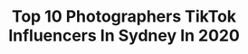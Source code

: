 ---
title: Top 10 Photographers TikTok Influencers In Sydney In 2020
description: >-
  Find top photographers TikTok influencers in Sydney in 2020. Most popular hashtags: #photomagic #photoshoot #beach #photo.
platform: TikTok
profiles:
  - username: "laurenaustralia"
    fullname: >-
      lauren australia.
    location: "Australia"
    followers: 10894
    engagement: 1237
    commentsToLikes: 0.027251
    id: ck8klf4oq3n2k0j78ula02vpf
    verified: false
    hashtags: "#everydayscience, #photogallery, #transformation, #photochallenge"
  - username: "alexpidgeon"
    fullname: >-
      Heyalex
    location: "Australia"
    followers: 117461
    engagement: 1762
    commentsToLikes: 0.006584
    id: ck8135iwyzymq0j78m2vttcri
    verified: false
    hashtags: "#tutorial, #filmcamera, #film, #food"
  - username: "felipevillegasmunera"
    fullname: >-
      Felipe Villegas M.
    location: "Australia"
    followers: 4599
    engagement: 436
    commentsToLikes: 0.081148
    id: ck9njipjnhm2r0j78hyehfzv7
    verified: false
    hashtags: "#bronte, #bulgaria, #indonesia, #travelindia"
  - username: "hobbsharleigh"
    fullname: >-
      hobbsharleigh
    location: "Australia"
    followers: 6517
    engagement: 787
    commentsToLikes: 0.019249
    id: cka0xda4g6l5l0i78o1pxt515
    verified: false
    hashtags: "#coronavirus, #longboard, #garlicbread, #beach"
  - username: "jcmfilms"
    fullname: >-
      JCM Creative
    location: "Australia"
    followers: 14407
    engagement: 1055
    commentsToLikes: 0.014451
    id: ck9fg80wr0mqj0j78j4f9eb2u
    verified: false
    hashtags: "#satisfying, #venice, #lestweforget, #tribute"
  - username: "alexwest_photo"
    fullname: >-
      Alex West
    location: "Australia"
    followers: 15575
    engagement: 402
    commentsToLikes: 0.014730
    id: cka86bad41txk0i782wsvjijn
    verified: false
    hashtags: "#fitness, #heapsgood, #life, #live"
  - username: "7th.era"
    fullname: >-
      7th.era
    location: "Australia"
    followers: 94478
    engagement: 1143
    commentsToLikes: 0.005845
    id: ck8fc1ijx5zeb0j78gm8124q3
    verified: false
    hashtags: "#bored, #editing101, #rain, #sydney"
  - username: "itchban"
    fullname: >-
      itchban
    location: "Australia"
    followers: 47164
    engagement: 1176
    commentsToLikes: 0.013557
    id: ck9fg870q0obu0j78kqhdrlex
    verified: true
    hashtags: "#shinkansen, #snow, #leavingmybody, #sydney"
  - username: "tommykuo"
    fullname: >-
      Tommy Kuo
    location: "Australia"
    followers: 34778
    engagement: 1552
    commentsToLikes: 0.018218
    id: ck9rnkqp882wb0j782ij7hl4i
    verified: false
    hashtags: "#photography, #cameratricks, #sakura, #xzybca"
  - username: "mikestephensreal"
    fullname: >-
      Michael Stephens
    location: "Australia"
    followers: 3303
    engagement: 1375
    commentsToLikes: 0.052521
    id: ckan2sjdw1vj70i78fuwx2gq5
    verified: false
    hashtags: "#livingtogether, #badbreath, #tiktokcats, #kidsdays"
---